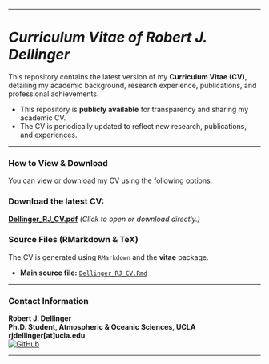 
---

# *Curriculum Vitae of Robert J. Dellinger*

This repository contains the latest version of my **Curriculum Vitae (CV)**, detailing my academic background, research experience, publications, and professional achievements.
- This repository is **publicly available** for transparency and sharing my academic CV.
- The CV is periodically updated to reflect new research, publications, and experiences.
  
---

### **How to View & Download**
You can view or download my CV using the following options:  

### **Download the latest CV:**  
[**Dellinger_RJ_CV.pdf**](https://github.com/rob-dellinger/Dellinger_RJ_CV/raw/main//Scripts/Dellinger_RJ_CV.pdf) *(Click to open or download directly.)*  

### **Source Files (RMarkdown & TeX)**  
The CV is generated using `RMarkdown` and the **vitae** package.  

- **Main source file:** [`Dellinger_RJ_CV.Rmd`](./Scripts/Dellinger_RJ_CV.Rmd)  

---

### **Contact Information**
**Robert J. Dellinger**  
**Ph.D. Student, Atmospheric & Oceanic Sciences, UCLA**  
**rjdellinger[at]ucla.edu**  
[![GitHub](https://img.shields.io/badge/GitHub-rob--dellinger-181717?logo=github&logoColor=white)](https://github.com/rob-dellinger)  

---

